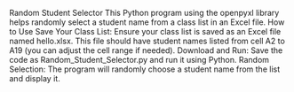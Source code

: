 Random Student Selector
This Python program using the openpyxl library helps randomly select a student name from a class list in an Excel file.
How to Use
Save Your Class List: Ensure your class list is saved as an Excel file named hello.xlsx. This file should have student names listed from cell A2 to A19 (you can adjust the cell range if needed).
Download and Run: Save the code as Random_Student_Selector.py and run it using Python.
Random Selection: The program will randomly choose a student name from the list and display it.
